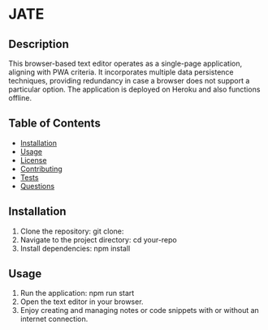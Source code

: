 # JATE

## Description
This browser-based text editor operates as a single-page application, aligning with PWA criteria. It incorporates multiple data persistence techniques, providing redundancy in case a browser does not support a particular option. The application is deployed on Heroku and also functions offline.

## Table of Contents
- [Installation](#installation)
- [Usage](#usage)
- [License](#license)
- [Contributing](#contributing)
- [Tests](#tests)
- [Questions](#questions)

## Installation
1. Clone the repository: git clone: 
2. Navigate to the project directory: cd your-repo
3. Install dependencies: npm install

## Usage
1. Run the application: npm run start
2. Open the text editor in your browser.
3. Enjoy creating and managing notes or code snippets with or without an internet connection.

